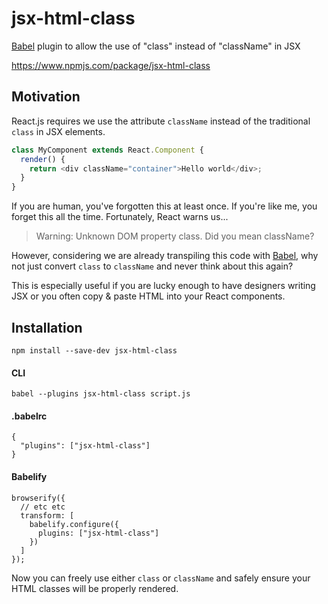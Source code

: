 # jsx-html-class
[Babel](https://babeljs.io/) plugin to allow the use of "class" instead of "className" in JSX

https://www.npmjs.com/package/jsx-html-class

## Motivation

React.js requires we use the attribute `className` instead of the traditional `class` in JSX elements.

```javascript
class MyComponent extends React.Component {
  render() {
    return <div className="container">Hello world</div>;
  }
}
```

If you are human, you've forgotten this at least once. If you're like me, you forget this all the time. Fortunately, React warns us...

> Warning: Unknown DOM property class. Did you mean className?


However, considering we are already transpiling this code with [Babel](https://babeljs.io/), why not just convert `class` to `className` and never think about this again?

This is especially useful if you are lucky enough to have designers writing JSX or you often copy & paste HTML into your React components.

## Installation

```
npm install --save-dev jsx-html-class
```

#### CLI
```
babel --plugins jsx-html-class script.js
```

#### .babelrc
```
{
  "plugins": ["jsx-html-class"]
}
```

#### Babelify
```
browserify({
  // etc etc
  transform: [
    babelify.configure({
      plugins: ["jsx-html-class"]
    })
  ]
});
```

Now you can freely use either `class` or `className` and safely ensure your HTML classes will be properly rendered.
